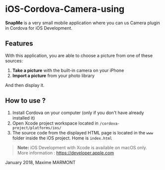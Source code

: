# iOS-Cordova-Camera-using
**SnapMe** is a very small mobile application where you can us Camera plugin in Cordova for iOS Development.
  
## Features
With this application, you are able to choose a picture from one of these sources:
1. **Take a picture** with the built-in camera on your iPhone
2. **Import a picture** from your photo library
  
And then display it.  
  
  
## How to use ?
1. Install Cordova on your computer (only if you don't have already installed it)
2. Open Xcode project workspace located in `/cordova-project/platforms/ios/`
3. The source code from the displayed HTML page is located in the `www` folder inside the iOS project. Home is `index.html`
  
  
> **Note:** iOS Development with Xcode is available on macOS only.    
> More information : https://developer.apple.com   
  
  
January 2018, Maxime MARMONT
